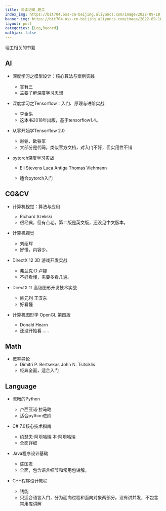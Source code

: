 ```yaml
---
title: 阅读记录_理工
index_img: https://bit704.oss-cn-beijing.aliyuncs.com/image/2022-09-18-阅读记录_理工.jpg
banner_img: https://bit704.oss-cn-beijing.aliyuncs.com/image/2022-09-18-阅读记录_理工.jpg
layout: post
categories: [Log,Record]
mathjax: false
---
```


理工相关的书籍

<!-- more -->

## AI

- 深度学习之模型设计：核心算法与案例实践	
  - 言有三
  - 主要了解深度学习思想

- 深度学习之Tensorflow：入门、原理与进阶实战	
  - 李金洪
  - 这本书2018年出版，基于tensorflow1.4。

- 从零开始学Tensorflow 2.0	
  - 赵铭、欧铁军
  - 大部分是代码，类似官方文档，对入门不好，但实用性不错

- pytorch深度学习实战	
  - Eli Stevens   Luca Antiga   Thomas Viehmann
  
  - 适合pytorch入门
  
    


## CG&CV

- 计算机视觉：算法与应用

  - Richard Szeliski
  - 很经典，但有点老。第二版是英文版，还没见中文版本。
- 计算机视觉

  - 刘绍辉
  - 好懂，内容少。
- DirectX 12 3D 游戏开发实战

  - 弗兰克·D·卢娜
  - 不好看懂，需要多看几遍。
- DirectX 11 高级图形开发技术实战

  - 韩元利 王汉东
  - 好看懂
- 计算机图形学 OpenGL 第四版

  - Donald Hearn
  - 还没开始看……

##  Math

- 概率导论
  - Dimitri P. Bertsekas      John N. Tsitsiklis
  - 经典全面，适合入门

## Language

- 流畅的Python

  - 卢西亚诺·拉马略
  - 适合python进阶
- C# 7.0核心技术指南
  - 约瑟夫·阿坝哈瑞  本·阿坝哈瑞
  - 全面详细

- Java程序设计基础
  - 陈国君
  - 全面，包含语言细节和常用包讲解。

- C++程序设计教程

  - 钱能
  - 只适合语言入门，分为面向过程和面向对象两部分。没有讲并发，不包含常用库讲解
